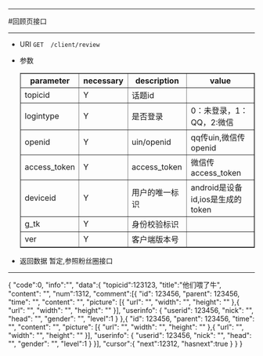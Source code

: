 ***
#回顾页接口
***
* URI `GET	/client/review`
* 参数
	
	<table border="1">
	<tr>
		<th>parameter</th><th>necessary</th><th>description</th><th>value</th>
	</tr>
    <tr>
    	<td>topicid</td><td>Y</td><td>话题id</td><td></td>
    </tr>
	<tr>
    	<td>logintype</td><td>Y</td><td>是否登录</td><td>0：未登录，1：QQ，2:微信</td>
    </tr>
	<tr>
    	<td>openid</td><td>Y</td><td>uin/openid</td><td>qq传uin,微信传openid</td>
    </tr>
	<tr>
    	<td>access_token</td><td>Y</td><td>access_token</td><td>微信传access_token</td>
    </tr>
	<tr>
    	<td>deviceid</td><td>Y</td><td>用户的唯一标识</td><td>android是设备id,ios是生成的token</td>
    </tr>
	<tr>
    	<td>g_tk</td><td>Y</td><td>身份校验标识</td><td></td>
    </tr>
	<tr>
    	<td>ver</td><td>Y</td><td>客户端版本号</td><td></td>
    </tr>
	</table>
* 返回数据
暂定,参照粉丝圈接口

***
{
    "code":0,
    "info":"",
    "data":{
	"topicid":123123,
	"title":"他们喂了牛",
	"content": "",
	"num":1312,
	"comment":[{
	    "id": 123456,
	    "parent": 123456,
	    "time": "",
	    "content": "",
	    "picture": [{
		"url": "",
		"width": "",
		"height": ""
	    },{
		"url": "",
		"width": "",
		"height": ""
	    }],
	    "userinfo":	{
		"userid": 123456,
		"nick":	"",
		"head":	"",
		"gender": "",
		"level":1
	    }
	},{
	    "id": 123456,
	    "parent": 123456,
	    "time": "",
	    "content": "",
	    "picture": [{
		"url": "",
		"width": "",
		"height": ""
	    },{
		"url": "",
		"width": "",
		"height": ""
	    }],
	    "userinfo":	{
		"userid": 123456,
		"nick":	"",
		"head":	"",
		"gender": "",
		"level":1
	    }
	}],
	"cursor":{
	    "next":12312,
	    "hasnext":true
	}
    }
}
